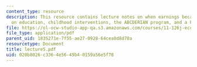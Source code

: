 ```yaml
---
content_type: resource
description: This resource contains lecture notes on when earnings became so dependent
  on education, childhood interventions, the ABCDERIAN program, and a Freeman reading.
file: https://ol-ocw-studio-app-qa.s3.amazonaws.com/courses/11-126j-economics-of-education-spring-2007/020b8026c3364e5649b40159a56e5f78_lecture5.pdf
file_type: application/pdf
parent_uid: 1835271e-7f55-ae27-0928-64cea0d8d70a
resourcetype: Document
title: lecture5.pdf
uid: 020b8026-c336-4e56-49b4-0159a56e5f78
---
```


